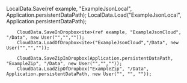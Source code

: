 LocalData.Save<ite>(ref example, "ExampleJsonLocal", Application.persistentDataPath);
        LocalData.Load<ite>("ExampleJsonLocal", Application.persistentDataPath);

        CloudData.SaveInDropbox<ite>(ref example, "ExampleJsonCloud", "/Data", new User("","",""));
        CloudData.LoadOfDropbox<ite>("ExampleJsonCloud","/Data", new User("","",""));

        CloudData.SaveZipInDropbox(Application.persistentDataPath, "ExampleZip", "/Data", new User("","",""));
        CloudData.LoadZipOfDropbox("ExampleZip", "/Data", Application.persistentDataPath, new User("", "", ""));
    